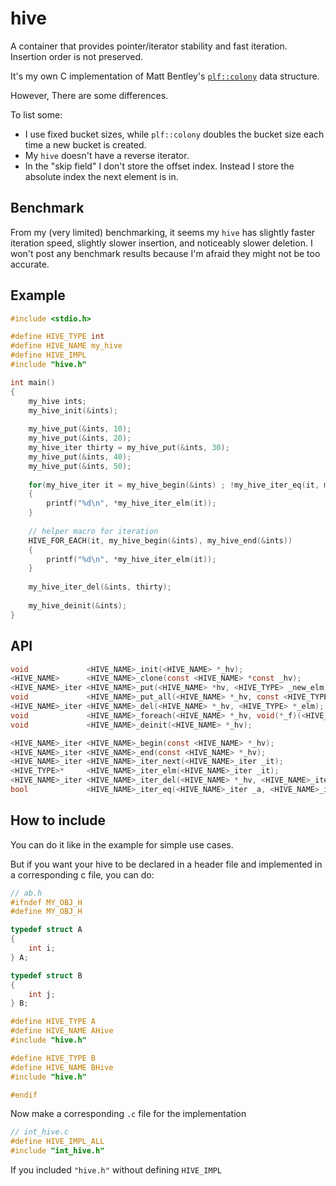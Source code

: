 # hive
A container that provides pointer/iterator stability and fast iteration. Insertion order is not preserved.

It's my own C implementation of Matt Bentley's [`plf::colony`](https://github.com/mattreecebentley/plf_colony) data structure.

However, There are some differences.

To list some:
- I use fixed bucket sizes, while `plf::colony` doubles the bucket size each time a new bucket is created.
- My `hive` doesn't have a reverse iterator.
- In the "skip field" I don't store the offset index. Instead I store the absolute index the next element is in.

## Benchmark

From my (very limited) benchmarking, it seems my `hive` has slightly faster iteration speed, slightly slower insertion, and noticeably slower deletion.
I won't post any benchmark results because I'm afraid they might not be too accurate.

## Example

```C
#include <stdio.h>

#define HIVE_TYPE int
#define HIVE_NAME my_hive
#define HIVE_IMPL
#include "hive.h"

int main()
{
    my_hive ints;
    my_hive_init(&ints);
    
    my_hive_put(&ints, 10);
    my_hive_put(&ints, 20);
    my_hive_iter thirty = my_hive_put(&ints, 30);
    my_hive_put(&ints, 40);
    my_hive_put(&ints, 50);
    
    for(my_hive_iter it = my_hive_begin(&ints) ; !my_hive_iter_eq(it, my_hive_end(&ints)) ; it = my_hive_iter_next(it))
    {
        printf("%d\n", *my_hive_iter_elm(it));
    }
    
    // helper macro for iteration
    HIVE_FOR_EACH(it, my_hive_begin(&ints), my_hive_end(&ints))
    {
        printf("%d\n", *my_hive_iter_elm(it));
    }
    
    my_hive_iter_del(&ints, thirty);
    
    my_hive_deinit(&ints);
}
```

## API
```C
void             <HIVE_NAME>_init(<HIVE_NAME> *_hv);
<HIVE_NAME>      <HIVE_NAME>_clone(const <HIVE_NAME> *const _hv);
<HIVE_NAME>_iter <HIVE_NAME>_put(<HIVE_NAME> *hv, <HIVE_TYPE> _new_elm);
void             <HIVE_NAME>_put_all(<HIVE_NAME> *_hv, const <HIVE_TYPE> *_elms, size_t _nelms);
<HIVE_NAME>_iter <HIVE_NAME>_del(<HIVE_NAME> *_hv, <HIVE_TYPE> *_elm);
void             <HIVE_NAME>_foreach(<HIVE_NAME> *_hv, void(*_f)(<HIVE_TYPE>*,void*), void *_arg);
void             <HIVE_NAME>_deinit(<HIVE_NAME> *_hv);

<HIVE_NAME>_iter <HIVE_NAME>_begin(const <HIVE_NAME> *_hv);
<HIVE_NAME>_iter <HIVE_NAME>_end(const <HIVE_NAME> *_hv);
<HIVE_NAME>_iter <HIVE_NAME>_iter_next(<HIVE_NAME>_iter _it);
<HIVE_TYPE>*     <HIVE_NAME>_iter_elm(<HIVE_NAME>_iter _it);
<HIVE_NAME>_iter <HIVE_NAME>_iter_del(<HIVE_NAME> *_hv, <HIVE_NAME>_iter _it);
bool             <HIVE_NAME>_iter_eq(<HIVE_NAME>_iter _a, <HIVE_NAME>_iter _b);
```

## How to include
You can do it like in the example for simple use cases.

But if you want your hive to be declared in a header file and implemented in a corresponding c file, you can do:

```C
// ab.h
#ifndef MY_OBJ_H
#define MY_OBJ_H

typedef struct A
{
    int i;
} A;

typedef struct B
{
    int j;
} B;

#define HIVE_TYPE A
#define HIVE_NAME AHive
#include "hive.h"

#define HIVE_TYPE B
#define HIVE_NAME BHive
#include "hive.h"

#endif
```

Now make a corresponding `.c` file for the implementation

```C
// int_hive.c
#define HIVE_IMPL_ALL
#include "int_hive.h"
```
If you included `"hive.h"` without defining `HIVE_IMPL`

